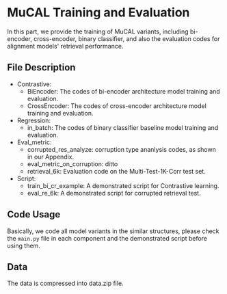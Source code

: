 # MuCAL Training and Evaluation

In this part, we provide the training of MuCAL variants, including bi-encoder, cross-encoder, binary classifier, and also the evaluation codes for alignment models' retrieval performance.

## File Description
- Contrastive:
    - BiEncoder: The codes of bi-encoder architecture model training and evaluation.
    - CrossEncoder: The codes of cross-encoder architecture model training and evaluation.
- Regression:
    - in_batch: The codes of binary classifier baseline model training and evaluation.
- Eval_metric:
    - corrupted_res_analyze: corruption type ananlysis codes, as shown in our Appendix.
    - eval_metric_on_corruption: ditto
    - retrieval_6k: Evaluation code on the Multi-Test-1K-Corr test set.
- Script:
    - train_bi_cr_example: A demonstrated script for Contrastive learning.
    - eval_re_6k: A demonstrated script for corrupted retrieval test.

## Code Usage
Basically, we code all model variants in the similar structures, please check the ```main.py``` file in each component and the demonstrated script before using them.

## Data
The data is compressed into data.zip file.


